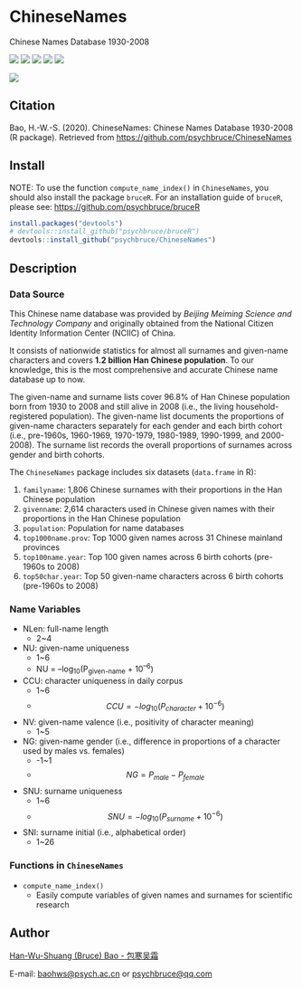 # ChineseNames

Chinese Names Database 1930-2008

![](https://img.shields.io/badge/R-package-success)
![](https://img.shields.io/badge/Version-0.2.0-success)
![](https://img.shields.io/github/license/psychbruce/ChineseNames?label=License&color=success)
[![](https://img.shields.io/badge/lifecycle-maturing-blue.svg)](https://www.tidyverse.org/lifecycle/#maturing)
[![](https://img.shields.io/github/stars/psychbruce/ChineseNames?style=social)](https://github.com/psychbruce/ChineseNames/stargazers)

[![](https://img.shields.io/badge/Follow%20me%20on-Zhihu-blue)](https://www.zhihu.com/people/psychbruce/ "Personal profile on Zhihu.com")


## Citation
Bao, H.-W.-S. (2020). ChineseNames: Chinese Names Database 1930-2008 (R package). Retrieved from https://github.com/psychbruce/ChineseNames


## Install
NOTE: To use the function `compute_name_index()` in `ChineseNames`, you should also install the package `bruceR`. For an installation guide of `bruceR`, please see: https://github.com/psychbruce/bruceR
```r
install.packages("devtools")
# devtools::install_github("psychbruce/bruceR")
devtools::install_github("psychbruce/ChineseNames")
```


## Description
### Data Source
This Chinese name database was provided by *Beijing Meiming Science and Technology Company* and originally obtained from the National Citizen Identity Information Center (NCIIC) of China.

It consists of nationwide statistics for almost all surnames and given-name characters and covers **1.2 billion Han Chinese population**. To our knowledge, this is the most comprehensive and accurate Chinese name database up to now.

The given-name and surname lists cover 96.8% of Han Chinese population born from 1930 to 2008 and still alive in 2008 (i.e., the living household-registered population). The given-name list documents the proportions of given-name characters separately for each gender and each birth cohort (i.e., pre-1960s, 1960-1969, 1970-1979, 1980-1989, 1990-1999, and 2000-2008). The surname list records the overall proportions of surnames across gender and birth cohorts.

The `ChineseNames` package includes six datasets (`data.frame` in R):
1.	`familyname`: 1,806 Chinese surnames with their proportions in the Han Chinese population
2.	`givenname`: 2,614 characters used in Chinese given names with their proportions in the Han Chinese population
3. `population`: Population for name databases
4. `top1000name.prov`: Top 1000 given names across 31 Chinese mainland provinces
5. `top100name.year`: Top 100 given names across 6 birth cohorts (pre-1960s to 2008)
6. `top50char.year`: Top 50 given-name characters across 6 birth cohorts (pre-1960s to 2008)


### Name Variables
- NLen: full-name length
  + 2~4
- NU: given-name uniqueness
  + 1~6
  + NU = –log<sub>10</sub>(P<sub>given-name</sub> + 10<sup>–6</sup>)
- CCU: character uniqueness in daily corpus
  + 1~6
  + $$CCU=-log_{10}(P_{character}+10^{-6})$$
- NV: given-name valence (i.e., positivity of character meaning)
  + 1~5
- NG: given-name gender (i.e., difference in proportions of a character used by males vs. females)
  + -1~1
  + $$NG=P_{male}-P_{female}$$
- SNU: surname uniqueness
  + 1~6
  + $$SNU=-log_{10}(P_{surname}+10^{-6})$$
- SNI: surname initial (i.e., alphabetical order)
  + 1~26


### Functions in `ChineseNames`
- `compute_name_index()`
  + Easily compute variables of given names and surnames for scientific research


## Author
[Han-Wu-Shuang (Bruce) Bao - 包寒吴霜](https://www.zhihu.com/people/psychbruce/ "Personal profile on Zhihu.com")

E-mail: baohws@psych.ac.cn or psychbruce@qq.com
